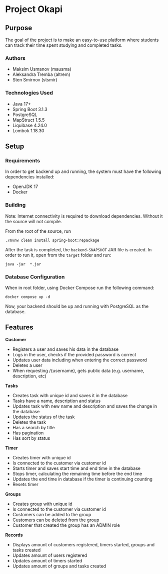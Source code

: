 # Project Okapi

## Purpose
The goal of the project is to make an easy-to-use platform where students can
track their time spent studying and completed tasks.

### Authors
* Maksim Usmanov (mausma)
* Aleksandra Tremba (altrem)
* Sten Smirnov (stsmir)

### Technologies Used

* Java 17+
* Spring Boot 3.1.3
* PostgreSQL
* MapStruct 1.5.5
* Liquibase 4.24.0 
* Lombok 1.18.30

## Setup
### Requirements
In order to get backend up and running, the system must have the following dependencies installed:
* OpenJDK 17
* Docker

### Building
Note: Internet connectivity is required to download dependencies. Without it
the source will not compile.

From the root of the source, run

`./mvnw clean install spring-boot:repackage`

After the task is completed, the `backend-SNAPSHOT` JAR file is created. In order to run it, open
from the `target` folder and run:

`java -jar  *.jar`

### Database Configuration

When in root folder, using Docker Compose run the following command:

`docker compose up -d`

Now, your backend should be up and running with PostgreSQL as the database.

## Features

**Customer**
* Registers a user and saves his data in the database
* Logs in the user, checks if the provided password is correct
* Updates user data including when entering the correct password
* Deletes a user
* When requesting /{username}, gets public data (e.g. username, description, etc)

**Tasks**
* Creates task with unique id and saves it in the database
* Tasks have a name, description and status
* Updates task with new name and description and saves the change in the database
* Updates the status of the task
* Deletes the task
* Has a search by title
* Has pagination
* Has sort by status


**Timer**
* Creates timer with unique id
* Is connected to the customer via customer id
* Starts timer and saves start time and end time in the database
* Stops timer, calculating the remaining time before the end time
* Updates the end time in database if the timer is continuing counting
* Resets timer

**Groups**
* Creates group with unique id
* Is connected to the customer via customer id
* Customers can be added to the group
* Customers can be deleted from the group
* Customer that created the group has an ADMIN role

**Records**
* Displays amount of customers registered, timers started, groups and tasks created
* Updates amount of users registered
* Updates amount of timers started
* Updates amount of groups and tasks created
